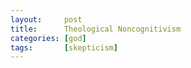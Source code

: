 ```yaml
---
layout:     post
title:      Theological Noncognitivism
categories: [god]
tags:       [skepticism]
---
```

